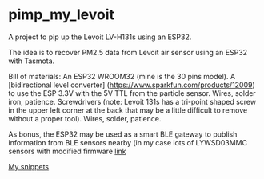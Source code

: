 # pimp_my_levoit
A project to pip up the Levoit LV-H131s using an ESP32.

The idea is to recover PM2.5 data from Levoit air sensor using an ESP32 with Tasmota.

Bill of materials:
An ESP32 WROOM32 (mine is the 30 pins model).
A [bidirectional level converter] (https://www.sparkfun.com/products/12009) to use the ESP 3.3V with the 5V TTL from the particle sensor.
Wires, solder iron, patience.
Screwdrivers (note: Levoit 131s has a tri-point shaped screw in the upper left corner at the back that may be a little difficult to remove without a proper tool).
Wires, solder, patience.



As bonus, the ESP32 may be used as a smart BLE gateway to publish information from BLE sensors nearby (in my case lots of LYWSD03MMC sensors with modified firmware 
[link](https://github.com/atc1441/ATC_MiThermometer)

[My snippets](snippets.md)
